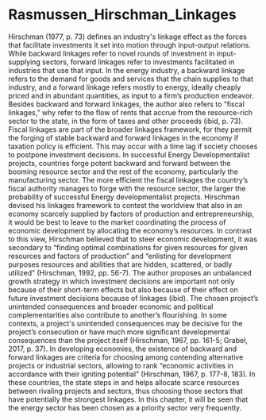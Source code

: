 # Rasmussen_Hirschman_Linkages

Hirschman (1977, p. 73) defines an industry's linkage effect as the forces that facilitate investments it set into motion through input-output relations. While backward linkages refer to novel rounds of investment in input-supplying sectors, forward linkages refer to investments facilitated in industries that use that input. In the energy industry, a backward linkage refers to the demand for goods and services that the chain supplies to that industry, and a forward linkage refers mostly to energy, ideally cheaply priced and in abundant quantities, as input to a firm’s production endeavor. Besides backward and forward linkages, the author also refers to “fiscal linkages,” why refer to the flow of rents that accrue from the resource-rich sector to the state, in the form of taxes and other proceeds (ibid, p. 73). Fiscal linkages are part of the broader linkages framework, for they permit the forging of stable backward and forward linkages in the economy if taxation policy is efficient. This may occur with a time lag if society chooses to postpone investment decisions. In successful Energy Developmentalist projects, countries forge potent backward and forward between the booming resource sector and the rest of the economy, particularly the manufacturing sector.  The more efficient the fiscal linkages the country’s fiscal authority manages to forge with the resource sector, the larger the probability of successful Energy developmentalist projects.
Hirschman devised his linkages framework to contest the worldview that also in an economy scarcely supplied by factors of production and entrepreneurship, it would be best to leave to the market coordinating the process of economic development by allocating the economy’s resources. In contrast to this view, Hirschman believed that to steer economic development, it was secondary to “finding optimal combinations for given resources for given resources and factors of production” and “enlisting for development purposes resources and abilities that are hidden, scattered, or badly utilized” (Hirschman, 1992, pp. 56-7). The author proposes an unbalanced growth strategy in which investment decisions are important not only because of their short-term effects but also because of their effect on future investment decisions because of linkages (ibid). The chosen project’s unintended consequences and broader economic and political complementarities also contribute to another’s flourishing. In some contexts, a project's unintended consequences may be decisive for the project’s consecution or have much more significant developmental consequences than the project itself (Hirschman, 1967, pp. 161-5; Grabel, 2017, p. 37). In developing economies, the existence of backward and forward linkages are criteria for choosing among contending alternative projects or industrial sectors, allowing to rank “economic activities in accordance with their igniting potential” (Hirschman, 1967, p. 177-8, 183). In these countries, the state steps in and helps allocate scarce resources between rivaling projects and sectors, thus choosing those sectors that have potentially the strongest linkages. In this chapter, it will be seen that the energy sector has been chosen as a priority sector very frequently.  
